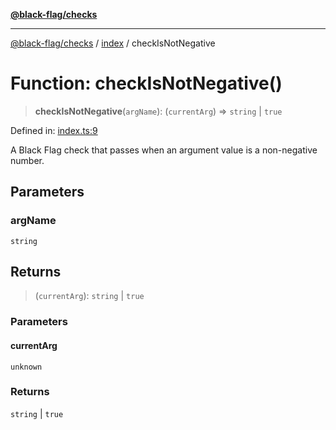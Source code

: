 [**@black-flag/checks**](../../README.md)

***

[@black-flag/checks](../../README.md) / [index](../README.md) / checkIsNotNegative

# Function: checkIsNotNegative()

> **checkIsNotNegative**(`argName`): (`currentArg`) => `string` \| `true`

Defined in: [index.ts:9](https://github.com/Xunnamius/black-flag/blob/b36077d96948b9d710b24de4e7cdd82d7bab8303/packages/checks/src/index.ts#L9)

A Black Flag check that passes when an argument value is a non-negative
number.

## Parameters

### argName

`string`

## Returns

> (`currentArg`): `string` \| `true`

### Parameters

#### currentArg

`unknown`

### Returns

`string` \| `true`
